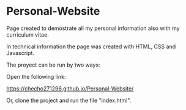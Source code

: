 # Personal-Website

Page created to demostrate all my personal information also with my curriculum vitae.

In technical information the page was created with HTML, CSS and Javascript.

The proyect can be run by two ways: 

Open the following link:

 https://checho271296.github.io/Personal-Website/


 Or, clone the project and run the file "index.html".